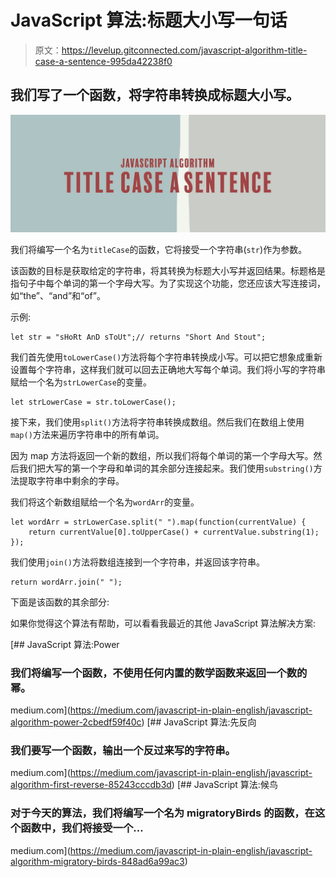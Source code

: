 # JavaScript 算法:标题大小写一句话

> 原文：<https://levelup.gitconnected.com/javascript-algorithm-title-case-a-sentence-995da42238f0>

## 我们写了一个函数，将字符串转换成标题大小写。

![](img/f4e137009d8981bde1f56ee634eb4238.png)

我们将编写一个名为`titleCase`的函数，它将接受一个字符串(`str`)作为参数。

该函数的目标是获取给定的字符串，将其转换为标题大小写并返回结果。标题格是指句子中每个单词的第一个字母大写。为了实现这个功能，您还应该大写连接词，如“the”、“and”和“of”。

示例:

```
let str = "sHoRt AnD sToUt";// returns "Short And Stout";
```

我们首先使用`toLowerCase()`方法将每个字符串转换成小写。可以把它想象成重新设置每个字符串，这样我们就可以回去正确地大写每个单词。我们将小写的字符串赋给一个名为`strLowerCase`的变量。

```
let strLowerCase = str.toLowerCase();
```

接下来，我们使用`split()`方法将字符串转换成数组。然后我们在数组上使用`map()`方法来遍历字符串中的所有单词。

因为 map 方法将返回一个新的数组，所以我们将每个单词的第一个字母大写。然后我们把大写的第一个字母和单词的其余部分连接起来。我们使用`substring()`方法提取字符串中剩余的字母。

我们将这个新数组赋给一个名为`wordArr`的变量。

```
let wordArr = strLowerCase.split(" ").map(function(currentValue) {
    return currentValue[0].toUpperCase() + currentValue.substring(1);
});
```

我们使用`join()`方法将数组连接到一个字符串，并返回该字符串。

```
return wordArr.join(" ");
```

下面是该函数的其余部分:

如果你觉得这个算法有帮助，可以看看我最近的其他 JavaScript 算法解决方案:

[](https://medium.com/javascript-in-plain-english/javascript-algorithm-power-2cbedf59f40c) [## JavaScript 算法:Power

### 我们将编写一个函数，不使用任何内置的数学函数来返回一个数的幂。

medium.com](https://medium.com/javascript-in-plain-english/javascript-algorithm-power-2cbedf59f40c) [](https://medium.com/javascript-in-plain-english/javascript-algorithm-first-reverse-85243cccdb3d) [## JavaScript 算法:先反向

### 我们要写一个函数，输出一个反过来写的字符串。

medium.com](https://medium.com/javascript-in-plain-english/javascript-algorithm-first-reverse-85243cccdb3d) [](https://medium.com/javascript-in-plain-english/javascript-algorithm-migratory-birds-848ad6a99ac3) [## JavaScript 算法:候鸟

### 对于今天的算法，我们将编写一个名为 migratoryBirds 的函数，在这个函数中，我们将接受一个…

medium.com](https://medium.com/javascript-in-plain-english/javascript-algorithm-migratory-birds-848ad6a99ac3)